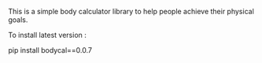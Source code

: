 This is a simple body calculator library to help people achieve their physical goals.

To install latest version : 

pip install bodycal==0.0.7
